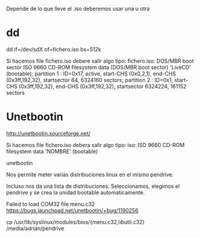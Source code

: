Depende de lo que lleve el .iso deberemos usar una u otra


# dd
dd if=/dev/sdX of=fichero.iso bs=512k

Si hacemos file fichero.iso debere salir algo tipo:
fichero.iso: DOS/MBR boot sector ISO 9660 CD-ROM filesystem data (DOS/MBR boot sector) 'LiveCD' (bootable); partition 1 : ID=0x17, active, start-CHS (0x0,2,1), end-CHS (0x3ff,192,32), startsector 64, 6324160 sectors; partition 2 : ID=0x1, start-CHS (0x3ff,192,32), end-CHS (0x3ff,192,32), startsector 6324224, 161152 sectors


# Unetbootin
http://unetbootin.sourceforge.net/

Si hacemos file fichero.iso debera salir algo tipo:
iso: ISO 9660 CD-ROM filesystem data 'NOMBRE' (bootable)


unetbootin

Nos permite meter varias distribuciones linux en el mismo pendrive.

Incluso nos da una lista de distribuciones. Seleccionamos, elegimos el pendrive y se crea la unidad bootable automaticamente.


Failed to load COM32 file menu.c32
https://bugs.launchpad.net/unetbootin/+bug/1190256

cp /usr/lib/syslinux/modules/bios/{menu.c32,libutil.c32} /media/adrian/pendrive

